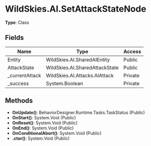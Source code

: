 ﻿# WildSkies.AI.SetAttackStateNode

**Type**: Class

## Fields

| Name | Type | Access |
|------|------|--------|
| Entity | WildSkies.AI.SharedAIEntity | Public |
| AttackState | WildSkies.AI.SharedAttackState | Public |
| _currentAttack | WildSkies.AI.Attacks.AIAttack | Private |
| _success | System.Boolean | Private |

## Methods

- **OnUpdate()**: BehaviorDesigner.Runtime.Tasks.TaskStatus (Public)
- **OnStart()**: System.Void (Public)
- **OnReset()**: System.Void (Public)
- **OnEnd()**: System.Void (Public)
- **OnConditionalAbort()**: System.Void (Public)
- **.ctor()**: System.Void (Public)

